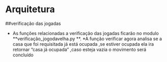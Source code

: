 # Arquitetura
##verificação das jogadas
* As funções relacionadas a verificação das jogadas ficarão no modulo 
**verificação_jogodavelha.py **.
*A função verificar agora analisa se a casa que foi requisitada já está ocupada ,se estiver ocupada ela ira retornar “casa já ocupada” ,caso esteja vazia o movimento será concluído
